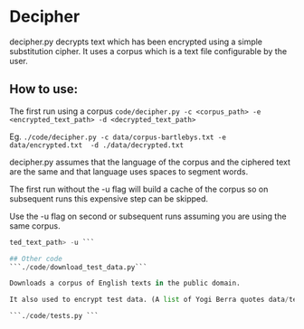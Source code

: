 # Decipher

decipher.py decrypts text which has been encrypted using a simple substitution cipher.
It uses a corpus which is a text file configurable by the user.  


## How to use:

The first run using a corpus
```code/decipher.py -c <corpus_path> -e <encrypted_text_path> -d <decrypted_text_path>```

Eg.
 ```./code/decipher.py -c data/corpus-bartlebys.txt -e data/encrypted.txt  -d ./data/decrypted.txt```

decipher.py assumes that the language of the corpus and the ciphered text are the same and that language uses spaces to segment words.

The first run without the -u flag will build a cache of the corpus so on subsequent runs this expensive step can be skipped. 

Use the -u flag on second or subsequent runs assuming you are using the same corpus.

```code/decipher.py -c <corpus_path> -e <encrypted_text_path> -d <decryp
ted_text_path> -u ```

## Other code
```./code/download_test_data.py```

Downloads a corpus of English texts in the public domain.  

It also used to encrypt test data. (A list of Yogi Berra quotes data/tests/test_quotes.txt )

```./code/tests.py ```










